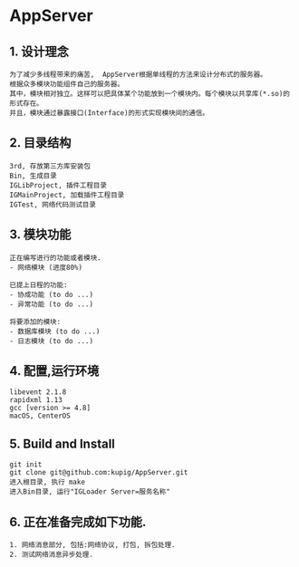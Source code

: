 # AppServer

## 1. 设计理念
    为了减少多线程带来的痛苦,  AppServer根据单线程的方法来设计分布式的服务器。
    根据众多模块功能组件自己的服务器。
    其中，模块相对独立。这样可以把具体某个功能放到一个模块内。每个模块以共享库(*.so)的形式存在。 
    并且，模块通过暴露接口(Interface)的形式实现模块间的通信。

## 2. 目录结构
    3rd, 存放第三方库安装包
    Bin, 生成目录
    IGLibProject, 插件工程目录
    IGMainProject, 加载插件工程目录
    IGTest, 网络代码测试目录   
   
## 3. 模块功能   
    正在编写进行的功能或者模块.
    - 网络模块 (进度80%)
    
    已提上日程的功能:
    - 协成功能 (to do ...)
    - 异常功能 (to do ...)
    
    将要添加的模块:
    - 数据库模块 (to do ...)    
    - 日志模块 (to do ...)
    
## 4. 配置,运行环境
    libevent 2.1.8
    rapidxml 1.13
    gcc [version >= 4.8]
    macOS, CenterOS

## 5. Build and Install
    git init
    git clone git@github.com:kupig/AppServer.git
    进入根目录, 执行 make
    进入Bin目录, 运行"IGLoader Server=服务名称"

## 6. 正在准备完成如下功能.
    1. 网络消息部分, 包括:网络协议, 打包, 拆包处理.
    2. 测试网络消息异步处理.
    
    
